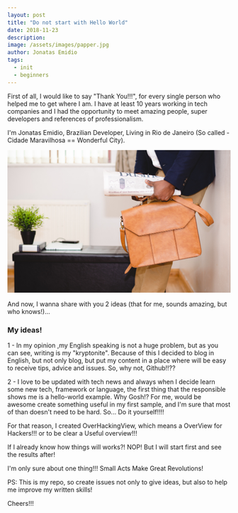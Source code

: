 ```yaml
---
layout: post
title: "Do not start with Hello World"
date: 2018-11-23
description: 
image: /assets/images/papper.jpg
author: Jonatas Emidio
tags:
  - init
  - beginners
---
```

First of all, I would like to say "Thank You!!!", for every single person  who helped me to get where I am. I have at least 10 years working in tech companies and I had the opportunity to meet amazing people, super developers and references of professionalism.

I'm Jonatas Emidio, Brazilian Developer, Living in Rio de Janeiro (So called - Cidade Maravilhosa == Wonderful City). 

![Placeholder](/assets/images/guy-desk.jpg)

And now, I wanna share with you 2 ideas (that for me, sounds amazing, but who knows!)...

### My ideas!

1 - In my opinion ,my English speaking is not a huge problem, but as you can see, writing is my "kryptonite". Because of this I decided to blog in English, but not only blog, but put my content in a place where will be easy to receive tips, advice and issues. So, why not, Github!!??

2 - I love to be updated with tech news and always when I decide learn some new tech, framework or language, the first thing that the responsible shows me is a hello-world example. Why Gosh!?
For me, would be awesome create something useful in my first sample, and I'm sure that most of than doesn't need to be hard. So... Do it yourself!!!!

For that reason, I created OverHackingView, which means a OverView for Hackers!!! or to be clear a Useful overview!!!

If I already know how things will works?! NOP! But I will start first and see the results after!

I'm only sure about one thing!!! Small Acts Make Great Revolutions!

PS: This is my repo, so create issues not only to give ideas, but also to help me improve my written skills!

Cheers!!!
